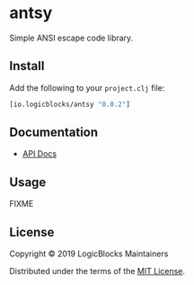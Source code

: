 # antsy

Simple ANSI escape code library.

## Install

Add the following to your `project.clj` file:

```clj
[io.logicblocks/antsy "0.0.2"]
```

## Documentation

* [API Docs](http://logicblocks.github.io/antsy)

## Usage

FIXME

## License

Copyright &copy; 2019 LogicBlocks Maintainers

Distributed under the terms of the 
[MIT License](http://opensource.org/licenses/MIT).
